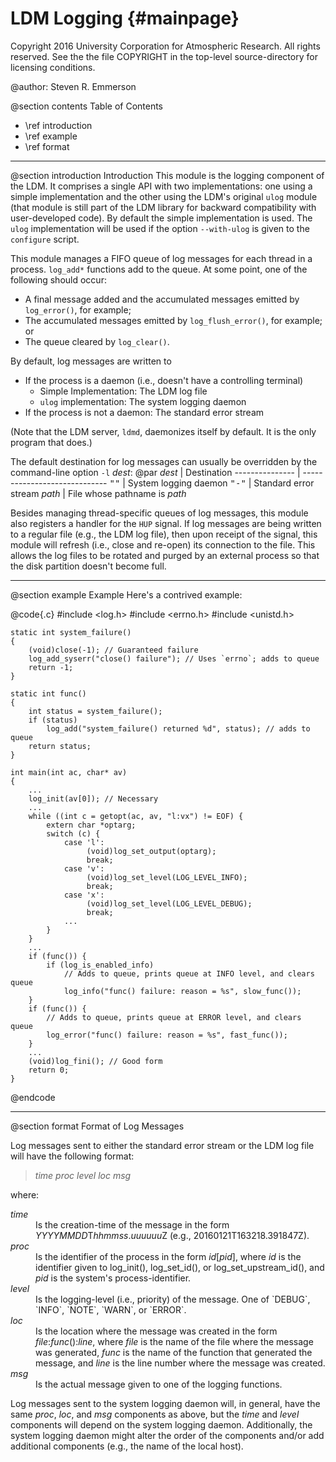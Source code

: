 LDM Logging             {#mainpage}
===========

Copyright 2016 University Corporation for Atmospheric Research. All rights
reserved. See the the file COPYRIGHT in the top-level source-directory for
licensing conditions.

@author: Steven R. Emmerson

@section contents Table of Contents
- \ref introduction
- \ref example
- \ref format

<hr>

@section introduction Introduction
This module is the logging component of the LDM. It comprises a single API
with two implementations: one using a simple implementation and the other
using the LDM's original `ulog` module (that module is still part of the LDM
library for backward compatibility with user-developed code). By default the
simple implementation is used. The `ulog` implementation will be used if the
option `--with-ulog` is given to the `configure` script.

This module manages a FIFO queue of log messages for each thread in a
process. `log_add*` functions add to the queue. At some point, one of the
following should occur:
  - A final message added and the accumulated messages emitted by
    `log_error()`, for example;
  - The accumulated messages emitted by `log_flush_error()`, for example;
    or
  - The queue cleared by `log_clear()`.

By default, log messages are written to
  - If the process is a daemon (i.e., doesn't have a controlling terminal)
    - Simple Implementation: The LDM log file
    - `ulog` implementation: The system logging daemon
  - If the process is not a daemon: The standard error stream

(Note that the LDM server, `ldmd`, daemonizes itself by default. It is the
only program that does.)

The default destination for log messages can usually be overridden by the
command-line option `-l` _dest_:
@par
<em>dest</em>   | Destination
--------------- | -----------------------------
<tt>""</tt>     | System logging daemon
<tt>"-"</tt>    | Standard error stream
<em>path</em>   | File whose pathname is _path_

Besides managing thread-specific queues of log messages, this module also
registers a handler for the `HUP` signal. If log messages are being written
to a regular file (e.g., the LDM log file), then upon receipt of the signal,
this module will refresh (i.e., close and re-open) its connection to the file.
This allows the log files to be rotated and purged by an external process so
that the disk partition doesn't become full.

---------------

@section example Example
Here's a contrived example:

@code{.c}
    #include <log.h>
    #include <errno.h>
    #include <unistd.h>

    static int system_failure()
    {
        (void)close(-1); // Guaranteed failure
        log_add_syserr("close() failure"); // Uses `errno`; adds to queue
        return -1;
    }

    static int func()
    {
        int status = system_failure();
        if (status)
            log_add("system_failure() returned %d", status); // adds to queue
        return status;
    }

    int main(int ac, char* av)
    {
        ...
        log_init(av[0]); // Necessary
        ...
        while ((int c = getopt(ac, av, "l:vx") != EOF) {
            extern char *optarg;
            switch (c) {
                case 'l':
                     (void)log_set_output(optarg);
                     break;
                case 'v':
                     (void)log_set_level(LOG_LEVEL_INFO);
                     break;
                case 'x':
                     (void)log_set_level(LOG_LEVEL_DEBUG);
                     break;
                ...
            }
        }
        ...
        if (func()) {
            if (log_is_enabled_info)
                // Adds to queue, prints queue at INFO level, and clears queue
                log_info("func() failure: reason = %s", slow_func());
        }
        if (func()) {
            // Adds to queue, prints queue at ERROR level, and clears queue
            log_error("func() failure: reason = %s", fast_func());
        }
        ...
        (void)log_fini(); // Good form
        return 0;
    }
@endcode

<hr>

@section format Format of Log Messages

Log messages sent to either the standard error stream or the LDM log file will
have the following format:

> _time_ _proc_ _level_ _loc_ _msg_

where:
<dl>
<dt><em>time</em> <dd>Is the creation-time of the message in the form
    <em>YYYYMMDD</em>T<em>hhmmss</em>.<em>uuuuuu</em>Z
    (e.g., 20160121T163218.391847Z).
<dt><em>proc</em> <dd>Is the identifier of the process in the form
    <em>id</em>[<em>pid</em>], where <em>id</em> is the identifier given to
    log_init(), log_set_id(), or log_set_upstream_id(), and <em>pid</em> is the
    system's process-identifier.
<dt><em>level</em> <dd>Is the logging-level (i.e., priority) of the message. One
    of `DEBUG`, `INFO`, `NOTE`, `WARN`, or `ERROR`.
<dt><em>loc</em> <dd>Is the location where the message was created in the form
    <em>file</em>:<em>func</em>():<em>line</em>, where <em>file</em> is the name
    of the file where the message was generated, <em>func</em> is the name of
    the function that generated the message, and <em>line</em> is the line
    number where the message was created.
<dt><em>msg</em></dt>  <dd>Is the actual message given to one of the logging
    functions.</dd>
</dl>

Log messages sent to the system logging daemon will, in general, have the same
_proc_, _loc_, and _msg_ components as above, but the _time_ and _level_ 
components will depend on the system logging daemon. Additionally, the system
logging daemon might alter the order of the components and/or add additional
components (e.g., the name of the local host).
